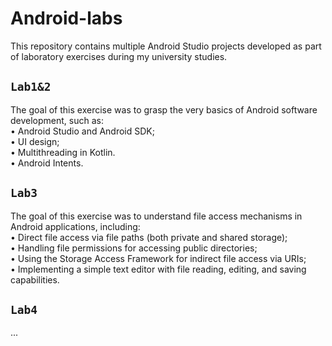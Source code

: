 # Android-labs
This repository contains multiple Android Studio projects developed as part of laboratory exercises during my university studies.
## `Lab1&2`  
The goal of this exercise was to grasp the very basics of Android software development, such as:<br> • Android Studio and Android SDK;<br> • UI design;<br> • Multithreading in Kotlin.<br> • Android Intents.
## `Lab3`  
The goal of this exercise was to understand file access mechanisms in Android applications, including:  
• Direct file access via file paths (both private and shared storage);  
• Handling file permissions for accessing public directories;  
• Using the Storage Access Framework for indirect file access via URIs;   
• Implementing a simple text editor with file reading, editing, and saving capabilities.  
## `Lab4`  
... 
